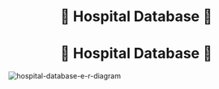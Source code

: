 <h1 align="center">🏥 Hospital Database 🏥</h1>
<h1 align="center">🏥 Hospital Database 🏥</h1>

![hospital-database-e-r-diagram](https://github.com/Manish7272/SQL_Projects_Repo/assets/71213166/d63425d5-dfda-48ef-b047-441e4c53deaf)
